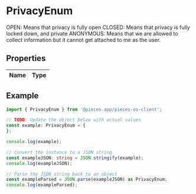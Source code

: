 
# PrivacyEnum

OPEN: Means that privacy is fully open CLOSED: Means that privacy is fully locked down, and private ANONYMOUS: Means that we are allowed to collect information but it cannot get attached to me as the user.

## Properties

Name | Type
------------ | -------------

## Example

```typescript
import { PrivacyEnum } from '@pieces.app/pieces-os-client';

// TODO: Update the object below with actual values
const example: PrivacyEnum = {
};

console.log(example);

// Convert the instance to a JSON string
const exampleJSON: string = JSON.stringify(example);
console.log(exampleJSON);

// Parse the JSON string back to an object
const exampleParsed = JSON.parse(exampleJSON) as PrivacyEnum;
console.log(exampleParsed);
```


